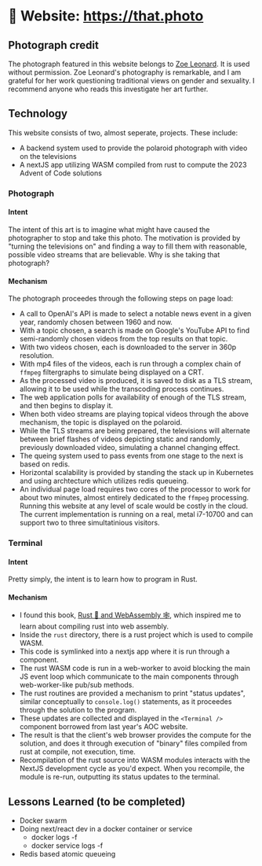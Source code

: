 # 📸 Website: https://that.photo

## Photograph credit

The photograph featured in this website belongs to [Zoe Leonard](https://en.wikipedia.org/wiki/Zoe_Leonard).  It is used without permission. Zoe Leonard's photography is remarkable, and I am grateful for her work questioning traditional views on gender and sexuality. I recommend anyone who reads this investigate her art further.

## Technology

This website consists of two, almost seperate, projects. These include:
* A backend system used to provide the polaroid photograph with video on the televisions
* A nextJS app utilizing WASM compiled from rust to compute the 2023 Advent of Code solutions

### Photograph

#### Intent

The intent of this art is to imagine what might have caused the photographer to stop and take this photo. The motivation is provided by "turning the televisions on" and finding a way to fill them with reasonable, possible video streams that are believable. Why is she taking that photograph?

#### Mechanism

The photograph proceedes through the following steps on page load:
* A call to OpenAI's API is made to select a notable news event in a given year, randomly chosen between 1960 and now.
* With a topic chosen, a search is made on Google's YouTube API to find semi-randomly chosen videos from the top results on that topic.
* With two videos chosen, each is downloaded to the server in 360p resolution.
* With mp4 files of the videos, each is run through a complex chain of `ffmpeg` filtergraphs to simulate being displayed on a CRT.
* As the processed video is produced, it is saved to disk as a TLS stream, allowing it to be used while the transcoding process continues.
* The web application polls for availability of enough of the TLS stream, and then begins to display it.
* When both video streams are playing topical videos through the above mechanism, the topic is displayed on the polaroid.
* While the TLS streams are being prepared, the televisions will alternate between brief flashes of videos depicting static and randomly, previously downloaded video, simulating a channel changing effect.
* The queing system used to pass events from one stage to the next is based on redis.
* Horizontal scalability is provided by standing the stack up in Kubernetes and using archtecture which utilizes redis queueing.
* An individual page load requires two cores of the processor to work for about two minutes, almost entirely dedicated to the `ffmpeg` processing. Running this website at any level of scale would be costly in the cloud. The current implementation is running on a real, metal i7-10700 and can support two to three simultatinious visitors.

### Terminal

#### Intent

Pretty simply, the intent is to learn how to program in Rust.

#### Mechanism

* I found this book, [Rust 🦀 and WebAssembly 🕸](https://rustwasm.github.io/docs/book/introduction.html), which inspired me to learn about compiling rust into web assembly.
* Inside the `rust` directory, there is a rust project which is used to compile WASM.
* This code is symlinked into a nextjs app where it is run through a <Rust /> component.
* The rust WASM code is run in a web-worker to avoid blocking the main JS event loop which communicate to the main components through web-worker-like pub/sub methods.
* The rust routines are provided a mechanism to print "status updates", similar conceptually to `console.log()` statements, as it proceedes through the solution to the program.
* These updates are collected and displayed in the `<Terminal />` component borrowed from last year's AOC website.
* The result is that the client's web browser provides the compute for the solution, and does it through execution of "binary" files compiled from rust at compile, not execution, time.
* Recompilation of the rust source into WASM modules interacts with the NextJS development cycle as you'd expect. When you recompile, the module is re-run, outputting its status updates to the terminal.

## Lessons Learned (to be completed)

* Docker swarm
* Doing next/react dev in a docker container or service
  * docker logs -f <container>
  * docker service logs -f <service>
* Redis based atomic queueing